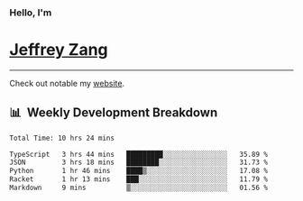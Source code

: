 
### Hello, I'm 
# [Jeffrey Zang](https://www.linkedin.com/in/jeffreyzang/)

---

Check out notable my [website](http://jeffreyzang.com/).

## 📊 &nbsp;Weekly Development Breakdown
<!--START_SECTION:waka-->

```txt
Total Time: 10 hrs 24 mins

TypeScript   3 hrs 44 mins   █████████░░░░░░░░░░░░░░░░   35.89 %
JSON         3 hrs 18 mins   ████████░░░░░░░░░░░░░░░░░   31.73 %
Python       1 hr 46 mins    ████▒░░░░░░░░░░░░░░░░░░░░   17.08 %
Racket       1 hr 13 mins    ███░░░░░░░░░░░░░░░░░░░░░░   11.79 %
Markdown     9 mins          ▒░░░░░░░░░░░░░░░░░░░░░░░░   01.56 %
```

<!--END_SECTION:waka-->

